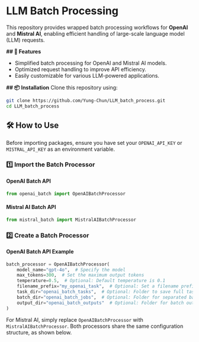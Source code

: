 # LLM Batch Processing

This repository provides wrapped batch processing workflows for **OpenAI** and **Mistral AI**, enabling efficient handling of large-scale language model (LLM) requests.

**## 🚀 Features**
- Simplified batch processing for OpenAI and Mistral AI models.
- Optimized request handling to improve API efficiency.
- Easily customizable for various LLM-powered applications.

**## 📦 Installation**
Clone this repository using:
```bash
git clone https://github.com/Yung-Chun/LLM_batch_process.git
cd LLM_batch_process
```

## 🛠 How to Use

Before importing packages, ensure you have set your `OPENAI_API_KEY` or `MISTRAL_API_KEY` as an environment variable.

### 1️⃣ Import the Batch Processor

#### OpenAI Batch API
```python
from openai_batch import OpenAIBatchProcessor
```

#### Mistral AI Batch API
```python
from mistral_batch import MistralAIBatchProcessor
```

### 2️⃣ Create a Batch Processor

#### OpenAI Batch API Example
```python
batch_processor = OpenAIBatchProcessor(
    model_name="gpt-4o",  # Specify the model
    max_tokens=300,  # Set the maximum output tokens          
    temperature=0.5,  # Optional: Default temperature is 0.1          
    filename_prefix="my_openai_task",  # Optional: Set a filename prefix for your tasks
    task_dir="openai_batch_tasks",  # Optional: Folder to save full tasks (auto-created if not exists)
    batch_dir="openai_batch_jobs",  # Optional: Folder for separated batch jobs (auto-created if not exists)
    output_dir="openai_batch_outputs"  # Optional: Folder for batch outputs (auto-created if not exists)
)
```
For Mistral AI, simply replace `OpenAIBatchProcessor` with `MistralAIBatchProcessor`. Both processors share the same configuration structure, as shown below.


